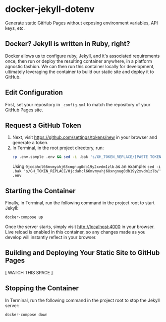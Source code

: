 # docker-jekyll-dotenv

Generate static GitHub Pages without exposing environment variables, API keys, etc.

## Docker? Jekyll is written in Ruby, right?

Docker allows us to configure ruby, Jekyll, and it's associated requirements once, then run or deploy the resulting container anywhere, in a platform agnostic fashion. We can then run this container locally for development, ultimately leveraging the container to build our static site and deploy it to GitHub.

## Edit Configuration

First, set your repository in `_config.yml` to match the repository of your GitHub Pages site.

## Request a GitHub Token

1. Next, visit <https://github.com/settings/tokens/new> in your browser and generate a token.
1. In Terminal, in the root project directory, run:
   ```bash
   cp .env.sample .env && sed -i .bak 's/GH_TOKEN_REPLACE/[PASTE TOKEN HERE!]/' .env
   ```
   Using `0jcdahcl66mvmyahj68xngnug0db19y2xvdm1zlb` as an example: `sed -i .bak 's/GH_TOKEN_REPLACE/0jcdahcl66mvmyahj68xngnug0db19y2xvdm1zlb/' .env`

## Starting the Container

Finally, in Terminal, run the following command in the project root to start Jekyll:

```bash
docker-compose up
```

Once the server starts, simply visit <http://localhost:4000> in your browser. Live reload is enabled in this container, so any changes made as you develop will instantly reflect in your browser.

## Building and Deploying Your Static Site to GitHub Pages

[ WATCH THIS SPACE ]

## Stopping the Container

In Terminal, run the following command in the project root to stop the Jekyll server:

```bash
docker-compose down
```
